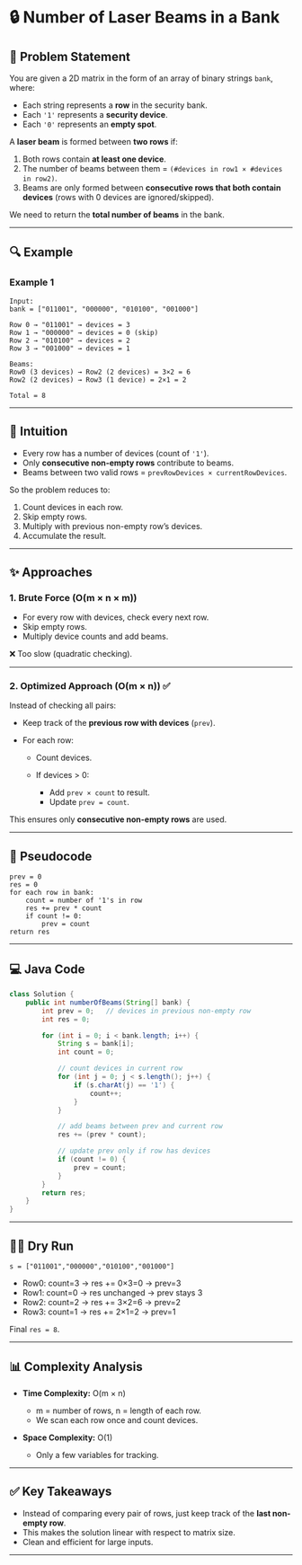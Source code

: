 
# 🔒 Number of Laser Beams in a Bank

## 📝 Problem Statement

You are given a 2D matrix in the form of an array of binary strings `bank`, where:

* Each string represents a **row** in the security bank.
* Each `'1'` represents a **security device**.
* Each `'0'` represents an **empty spot**.

A **laser beam** is formed between **two rows** if:

1. Both rows contain **at least one device**.
2. The number of beams between them =
   `(#devices in row1 × #devices in row2)`.
3. Beams are only formed between **consecutive rows that both contain devices** (rows with 0 devices are ignored/skipped).

We need to return the **total number of beams** in the bank.

---

## 🔍 Example

### Example 1

```
Input:
bank = ["011001", "000000", "010100", "001000"]

Row 0 → "011001" → devices = 3  
Row 1 → "000000" → devices = 0 (skip)  
Row 2 → "010100" → devices = 2  
Row 3 → "001000" → devices = 1  

Beams:
Row0 (3 devices) → Row2 (2 devices) = 3×2 = 6  
Row2 (2 devices) → Row3 (1 device) = 2×1 = 2  

Total = 8
```

---

## 🧠 Intuition

* Every row has a number of devices (count of `'1'`).
* Only **consecutive non-empty rows** contribute to beams.
* Beams between two valid rows = `prevRowDevices × currentRowDevices`.

So the problem reduces to:

1. Count devices in each row.
2. Skip empty rows.
3. Multiply with previous non-empty row’s devices.
4. Accumulate the result.

---

## ✨ Approaches

### **1. Brute Force (O(m × n × m))**

* For every row with devices, check every next row.
* Skip empty rows.
* Multiply device counts and add beams.

❌ Too slow (quadratic checking).

---

### **2. Optimized Approach (O(m × n))** ✅

Instead of checking all pairs:

* Keep track of the **previous row with devices** (`prev`).
* For each row:

  * Count devices.
  * If devices > 0:

    * Add `prev × count` to result.
    * Update `prev = count`.

This ensures only **consecutive non-empty rows** are used.

---

## 📑 Pseudocode

```
prev = 0
res = 0
for each row in bank:
    count = number of '1's in row
    res += prev * count
    if count != 0:
        prev = count
return res
```

---

## 💻 Java Code

```java
class Solution {
    public int numberOfBeams(String[] bank) {
        int prev = 0;   // devices in previous non-empty row
        int res = 0;

        for (int i = 0; i < bank.length; i++) {
            String s = bank[i];
            int count = 0;

            // count devices in current row
            for (int j = 0; j < s.length(); j++) {
                if (s.charAt(j) == '1') {
                    count++;
                }
            }

            // add beams between prev and current row
            res += (prev * count);

            // update prev only if row has devices
            if (count != 0) {
                prev = count;
            }
        }
        return res;
    }
}
```

---

## 🧑‍💻 Dry Run

`s = ["011001","000000","010100","001000"]`

* Row0: count=3 → res += 0×3=0 → prev=3
* Row1: count=0 → res unchanged → prev stays 3
* Row2: count=2 → res += 3×2=6 → prev=2
* Row3: count=1 → res += 2×1=2 → prev=1

Final `res = 8`.

---

## 📊 Complexity Analysis

* **Time Complexity:** O(m × n)

  * m = number of rows, n = length of each row.
  * We scan each row once and count devices.
* **Space Complexity:** O(1)

  * Only a few variables for tracking.

---

## ✅ Key Takeaways

* Instead of comparing every pair of rows, just keep track of the **last non-empty row**.
* This makes the solution linear with respect to matrix size.
* Clean and efficient for large inputs.

---
